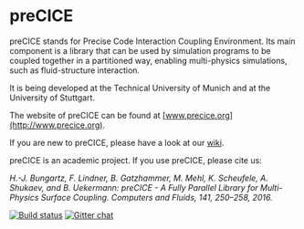 # preCICE #

preCICE stands for Precise Code Interaction Coupling Environment. Its main component is a library that can be used by simulation programs to be coupled together in a partitioned way, enabling multi-physics simulations, such as fluid-structure interaction.

It is being developed at the Technical University of Munich and at the University of Stuttgart.

The website of preCICE can be found at [www.precice.org](http://www.precice.org).

If you are new to preCICE, please have a look at our [wiki](https://github.com/precice/precice/wiki).

preCICE is an academic project. If you use preCICE, please cite us:

*H.-J. Bungartz, F. Lindner, B. Gatzhammer, M. Mehl, K. Scheufele, A. Shukaev, and B. Uekermann: preCICE - A Fully Parallel Library for Multi-Physics Surface Coupling. Computers and Fluids, 141, 250–258, 2016.*


[![Build status](https://travis-ci.org/precice/precice.svg?branch=develop)](https://travis-ci.org/precice/precice) [![Gitter chat](https://camo.githubusercontent.com/da2edb525cde1455a622c58c0effc3a90b9a181c/68747470733a2f2f6261646765732e6769747465722e696d2f4a6f696e253230436861742e737667)](https://gitter.im/precice/Lobby)
